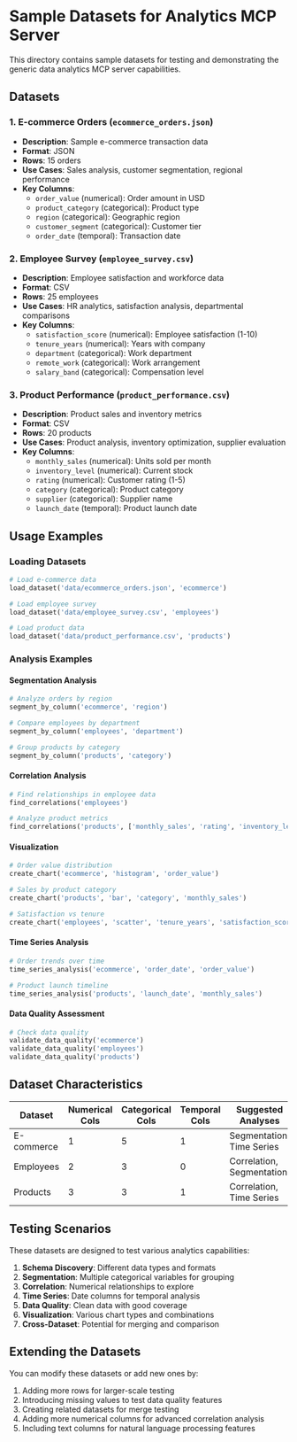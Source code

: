 # Sample Datasets for Analytics MCP Server

This directory contains sample datasets for testing and demonstrating the generic data analytics MCP server capabilities.

## Datasets

### 1. E-commerce Orders (`ecommerce_orders.json`)
- **Description**: Sample e-commerce transaction data
- **Format**: JSON
- **Rows**: 15 orders
- **Use Cases**: Sales analysis, customer segmentation, regional performance
- **Key Columns**:
  - `order_value` (numerical): Order amount in USD
  - `product_category` (categorical): Product type
  - `region` (categorical): Geographic region
  - `customer_segment` (categorical): Customer tier
  - `order_date` (temporal): Transaction date

### 2. Employee Survey (`employee_survey.csv`)
- **Description**: Employee satisfaction and workforce data
- **Format**: CSV
- **Rows**: 25 employees
- **Use Cases**: HR analytics, satisfaction analysis, departmental comparisons
- **Key Columns**:
  - `satisfaction_score` (numerical): Employee satisfaction (1-10)
  - `tenure_years` (numerical): Years with company
  - `department` (categorical): Work department
  - `remote_work` (categorical): Work arrangement
  - `salary_band` (categorical): Compensation level

### 3. Product Performance (`product_performance.csv`)
- **Description**: Product sales and inventory metrics
- **Format**: CSV
- **Rows**: 20 products
- **Use Cases**: Product analysis, inventory optimization, supplier evaluation
- **Key Columns**:
  - `monthly_sales` (numerical): Units sold per month
  - `inventory_level` (numerical): Current stock
  - `rating` (numerical): Customer rating (1-5)
  - `category` (categorical): Product category
  - `supplier` (categorical): Supplier name
  - `launch_date` (temporal): Product launch date

## Usage Examples

### Loading Datasets
```python
# Load e-commerce data
load_dataset('data/ecommerce_orders.json', 'ecommerce')

# Load employee survey
load_dataset('data/employee_survey.csv', 'employees')

# Load product data
load_dataset('data/product_performance.csv', 'products')
```

### Analysis Examples

#### Segmentation Analysis
```python
# Analyze orders by region
segment_by_column('ecommerce', 'region')

# Compare employees by department
segment_by_column('employees', 'department')

# Group products by category
segment_by_column('products', 'category')
```

#### Correlation Analysis
```python
# Find relationships in employee data
find_correlations('employees')

# Analyze product metrics
find_correlations('products', ['monthly_sales', 'rating', 'inventory_level'])
```

#### Visualization
```python
# Order value distribution
create_chart('ecommerce', 'histogram', 'order_value')

# Sales by product category
create_chart('products', 'bar', 'category', 'monthly_sales')

# Satisfaction vs tenure
create_chart('employees', 'scatter', 'tenure_years', 'satisfaction_score')
```

#### Time Series Analysis
```python
# Order trends over time
time_series_analysis('ecommerce', 'order_date', 'order_value')

# Product launch timeline
time_series_analysis('products', 'launch_date', 'monthly_sales')
```

#### Data Quality Assessment
```python
# Check data quality
validate_data_quality('ecommerce')
validate_data_quality('employees')
validate_data_quality('products')
```

## Dataset Characteristics

| Dataset | Numerical Cols | Categorical Cols | Temporal Cols | Suggested Analyses |
|---------|----------------|------------------|---------------|-------------------|
| E-commerce | 1 | 5 | 1 | Segmentation, Time Series |
| Employees | 2 | 3 | 0 | Correlation, Segmentation |
| Products | 3 | 3 | 1 | Correlation, Time Series |

## Testing Scenarios

These datasets are designed to test various analytics capabilities:

1. **Schema Discovery**: Different data types and formats
2. **Segmentation**: Multiple categorical variables for grouping
3. **Correlation**: Numerical relationships to explore
4. **Time Series**: Date columns for temporal analysis
5. **Data Quality**: Clean data with good coverage
6. **Visualization**: Various chart types and combinations
7. **Cross-Dataset**: Potential for merging and comparison

## Extending the Datasets

You can modify these datasets or add new ones by:
1. Adding more rows for larger-scale testing
2. Introducing missing values to test data quality features
3. Creating related datasets for merge testing
4. Adding more numerical columns for advanced correlation analysis
5. Including text columns for natural language processing features
